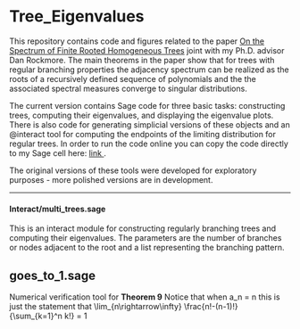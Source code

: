 # Tree_Eigenvalues

This repository contains code and figures related to the paper <a href="https://arxiv.org/abs/1903.07134"> On the Spectrum of Finite Rooted Homogeneous Trees<a/> joint with my Ph.D. advisor Dan Rockmore. The main theorems in the paper show that for trees with regular branching properties the adjacency spectrum can be realized as the roots of a recursively defined sequence of polynomials and the the associated spectral measures converge to singular distributions. 

The current version contains Sage code for three basic tasks: constructing trees, computing their eigenvalues, and displaying the eigenvalue plots. There is also code for generating simplicial versions of these objects and an @interact tool for computing the endpoints of the limiting distribution for regular trees. In order to run the code online you can copy the code directly to my Sage cell here: <a href="https://people.csail.mit.edu/ddeford/sage_cell"> link </a>. 

The original versions of these tools were developed for exploratory purposes - more polished versions are in development. 
***

#### Interact/multi_trees.sage
This is an interact module for constructing regularly branching trees and computing their eigenvalues. The parameters are the number of branches or nodes adjacent to the root and a list representing the branching pattern. 


## goes_to_1.sage
Numerical verification tool for **Theorem 9** Notice that when a_n = n this is just the statement that \lim_{n\rightarrow\infty} \frac{n!-(n-1)!}{\sum_{k=1}^n k!} = 1

